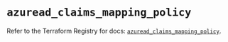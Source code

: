 # `azuread_claims_mapping_policy`

Refer to the Terraform Registry for docs: [`azuread_claims_mapping_policy`](https://registry.terraform.io/providers/hashicorp/azuread/3.5.0/docs/resources/claims_mapping_policy).
